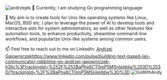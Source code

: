 ![andrzejek](https://github.com/Andrzej-Gajowniczek/Andrzej-Gajowniczek/assets/127856854/2c00e504-3597-4581-b1f7-24dba4a69c41)
🌱 Currently, I am studying Go programming language

💞️ My aim is to create tools for Unix like operating systems like Linux, MacOS, BSD etc.
I plan to leverage the power of AI to develop tools and interactive aids for system administrators, as well as other features like automation tools, to enhance productivity, streamline command-line workflows, and popularize Unix-like systems among common users.

📫 Feel free to reach out to me on LinkedIn: [Andrzej Gajowniczek](https://www.linkedin.com/pulse/building-text-based-lan-communicator-rabbitmq-go-andrzej-gajowniczek-h3ljc%3FtrackingId=%252F%252BaPhs6CT0mP5MSnIelddw%253D%253D/?trackingId=%2F%2BaPhs6CT0mP5MSnIelddw%3D%3D)https://www.linkedin.com/pulse/building-text-based-lan-communicator-rabbitmq-go-andrzej-gajowniczek-h3ljc%3FtrackingId=%252F%252BaPhs6CT0mP5MSnIelddw%253D%253D/?trackingId=%2F%2BaPhs6CT0mP5MSnIelddw%3D%3D
![GoWithAndy](https://github.com/Andrzej-Gajowniczek/Andrzej-Gajowniczek/assets/127856854/42b0635b-b620-4a8d-a595-5f664025599f)
